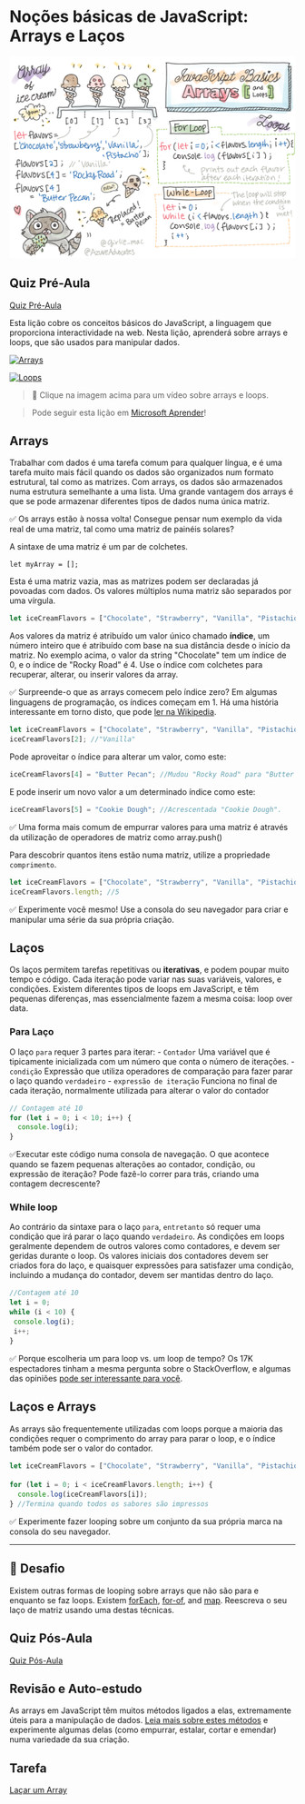 # Noções básicas de JavaScript: Arrays e Laços

![JavaScript Basics - Arrays](https://github.com/CursoExtensaoUFSC/DesenvolvimenteWebUFSC/blob/main/Arquivos/webdev101-js-arrays.png)

## Quiz Pré-Aula
[Quiz Pré-Aula](https://ashy-river-0debb7803.1.azurestaticapps.net/quiz/13)

Esta lição cobre os conceitos básicos do JavaScript, a linguagem que proporciona interactividade na web. Nesta lição, aprenderá sobre arrays e loops, que são usados para manipular dados.

[![Arrays](https://img.youtube.com/vi/rlvD4Umw37U/0.jpg)](https://youtube.com/watch?v=rlvD4Umw37U "Arrays")

[![Loops](https://img.youtube.com/vi/J2X-olc3Z6Y/0.jpg)](https://www.youtube.com/watch?v=J2X-olc3Z6Y "Laços")

> 🎥 Clique na imagem acima para um vídeo sobre arrays e loops.

> Pode seguir esta lição em [Microsoft Aprender](https://docs.microsoft.com/learn/modules/web-development-101-arrays/?WT.mc_id=academic-77807-sagibbon)!

## Arrays
Trabalhar com dados é uma tarefa comum para qualquer língua, e é uma tarefa muito mais fácil quando os dados são organizados num formato estrutural, tal como as matrizes. Com arrays, os dados são armazenados numa estrutura semelhante a uma lista. Uma grande vantagem dos arrays é que se pode armazenar diferentes tipos de dados numa única matriz.

✅ Os arrays estão à nossa volta! Consegue pensar num exemplo da vida real de uma matriz, tal como uma matriz de painéis solares?

A sintaxe de uma matriz é um par de colchetes.

```javscript
let myArray = [];
```

Esta é uma matriz vazia, mas as matrizes podem ser declaradas já povoadas com dados. Os valores múltiplos numa matriz são separados por uma vírgula.

```javascript
let iceCreamFlavors = ["Chocolate", "Strawberry", "Vanilla", "Pistachio", "Rocky Road"];
```

Aos valores da matriz é atribuído um valor único chamado **índice**, um número inteiro que é atribuído com base na sua distância desde o início da matriz. No exemplo acima, o valor da string "Chocolate" tem um índice de 0, e o índice de "Rocky Road" é 4. Use o índice com colchetes para recuperar, alterar, ou inserir valores da array.

✅ Surpreende-o que as arrays comecem pelo índice zero? Em algumas linguagens de programação, os índices começam em 1. Há uma história interessante em torno disto, que pode [ler na Wikipedia](https://en.wikipedia.org/wiki/Zero-based_numbering).

```javascript
let iceCreamFlavors = ["Chocolate", "Strawberry", "Vanilla", "Pistachio", "Rocky Road"];
iceCreamFlavors[2]; //"Vanilla"
```

Pode aproveitar o índice para alterar um valor, como este:

```javascript
iceCreamFlavors[4] = "Butter Pecan"; //Mudou "Rocky Road" para "Butter Pecan".
```

E pode inserir um novo valor a um determinado índice como este:

```javascript
iceCreamFlavors[5] = "Cookie Dough"; //Acrescentada "Cookie Dough".
```

✅ Uma forma mais comum de empurrar valores para uma matriz é através da utilização de operadores de matriz como array.push()

Para descobrir quantos itens estão numa matriz, utilize a propriedade `comprimento`.

```javascript
let iceCreamFlavors = ["Chocolate", "Strawberry", "Vanilla", "Pistachio", "Rocky Road"];
iceCreamFlavors.length; //5
```

✅ Experimente você mesmo! Use a consola do seu navegador para criar e manipular uma série da sua própria criação.

## Laços

Os laços permitem tarefas repetitivas ou **iterativas**, e podem poupar muito tempo e código. Cada iteração pode variar nas suas variáveis, valores, e condições. Existem diferentes tipos de loops em JavaScript, e têm pequenas diferenças, mas essencialmente fazem a mesma coisa: loop over data.

### Para Laço

O laço `para` requer 3 partes para iterar:
    - `Contador` Uma variável que é tipicamente inicializada com um número que conta o número de iterações.
    - `condição` Expressão que utiliza operadores de comparação para fazer parar o laço quando `verdadeiro`
    - `expressão de iteração` Funciona no final de cada iteração, normalmente utilizada para alterar o valor do contador
  
```javascript
// Contagem até 10
for (let i = 0; i < 10; i++) {
  console.log(i);
}
```

✅Executar este código numa consola de navegação. O que acontece quando se fazem pequenas alterações ao contador, condição, ou expressão de iteração? Pode fazê-lo correr para trás, criando uma contagem decrescente?

### While loop

Ao contrário da sintaxe para o laço `para`, `entretanto` só requer uma condição que irá parar o laço quando `verdadeiro`. As condições em loops geralmente dependem de outros valores como contadores, e devem ser geridas durante o loop. Os valores iniciais dos contadores devem ser criados fora do laço, e quaisquer expressões para satisfazer uma condição, incluindo a mudança do contador, devem ser mantidas dentro do laço.

```javascript
//Contagem até 10
let i = 0;
while (i < 10) {
 console.log(i);
 i++;
}
```

✅ Porque escolheria um para loop vs. um loop de tempo? Os 17K espectadores tinham a mesma pergunta sobre o StackOverflow, e algumas das opiniões [pode ser interessante para você](https://stackoverflow.com/questions/39969145/while-loops-vs-for-loops-in-javascript).

## Laços e Arrays

As arrays são frequentemente utilizadas com loops porque a maioria das condições requer o comprimento do array para parar o loop, e o índice também pode ser o valor do contador.

```javascript
let iceCreamFlavors = ["Chocolate", "Strawberry", "Vanilla", "Pistachio", "Rocky Road"];

for (let i = 0; i < iceCreamFlavors.length; i++) {
  console.log(iceCreamFlavors[i]);
} //Termina quando todos os sabores são impressos
```

✅ Experimente fazer looping sobre um conjunto da sua própria marca na consola do seu navegador. 

---

## 🚀 Desafio

Existem outras formas de looping sobre arrays que não são para e enquanto se faz loops. Existem [forEach](https://developer.mozilla.org/docs/Web/JavaScript/Reference/Global_Objects/Array/forEach), [for-of](https://developer.mozilla.org/docs/Web/JavaScript/Reference/Statements/for...of), and [map](https://developer.mozilla.org/docs/Web/JavaScript/Reference/Global_Objects/Array/map). Reescreva o seu laço de matriz usando uma destas técnicas.

## Quiz Pós-Aula
[Quiz Pós-Aula](https://ashy-river-0debb7803.1.azurestaticapps.net/quiz/14)


## Revisão e Auto-estudo

As arrays em JavaScript têm muitos métodos ligados a elas, extremamente úteis para a manipulação de dados. [Leia mais sobre estes métodos](https://developer.mozilla.org/docs/Web/JavaScript/Reference/Global_Objects/Array) e experimente algumas delas (como empurrar, estalar, cortar e emendar) numa variedade da sua criação.

## Tarefa

[Laçar um Array](assignment5.pt.md)
